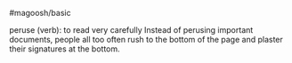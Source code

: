 #magoosh/basic

peruse (verb): to read very carefully 
Instead of perusing important documents, people all too often rush to the bottom of the page and 
plaster their signatures at the bottom. 
